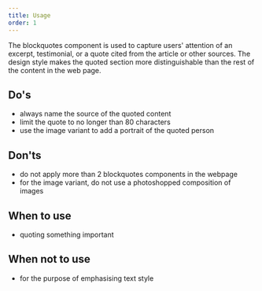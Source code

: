 ```yaml
---
title: Usage
order: 1
---
```

The blockquotes component is used to capture users' attention of an excerpt, testimonial, or a quote cited from the article or other sources. The design style makes the quoted section more distinguishable than the rest of the content in the web page.

## Do's

- always name the source of the quoted content
- limit the quote to no longer than 80 characters
- use the image variant to add a portrait of the quoted person

## Don'ts

- do not apply more than 2 blockquotes components in the webpage
- for the image variant, do not use a photoshopped composition of images

## When to use

- quoting something important

## When not to use

- for the purpose of emphasising text style
